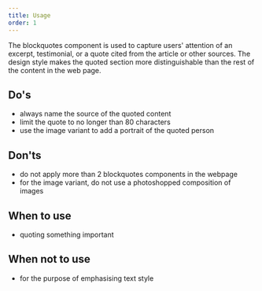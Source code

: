 ```yaml
---
title: Usage
order: 1
---
```

The blockquotes component is used to capture users' attention of an excerpt, testimonial, or a quote cited from the article or other sources. The design style makes the quoted section more distinguishable than the rest of the content in the web page.

## Do's

- always name the source of the quoted content
- limit the quote to no longer than 80 characters
- use the image variant to add a portrait of the quoted person

## Don'ts

- do not apply more than 2 blockquotes components in the webpage
- for the image variant, do not use a photoshopped composition of images

## When to use

- quoting something important

## When not to use

- for the purpose of emphasising text style
